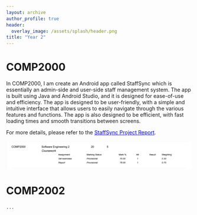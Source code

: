 ```yaml
---
layout: archive
author_profile: true
header:
  overlay_image: /assets/splash/header.png
title: "Year 2"
---
```

# COMP2000

In COMP2000, I am create an Android app called StaffSync which is essentially an admin-side and user-side staff management system. The app is built using Java and Android Studio, and it is designed for ease-of-use and efficiency. The app is designed to be user-friendly, with a simple and intuitive interface that allows users to easily navigate through the various features and functions. The app is also designed to be efficient, with fast loading times and smooth transitions between screens.

For more details, please refer to the <a href="https://github.com/alfie-ns/StaffSync-APP/blob/main/docs/Report_COMP2000_StaffSync.md" style="color: blue;">StaffSync Project Report</a>.


![1740323353822](image/year-2/1740323353822.png)

# COMP2002

``...``
